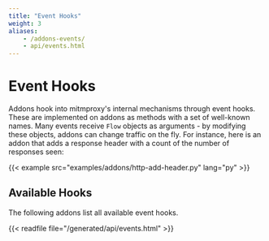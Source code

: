 ```yaml
---
title: "Event Hooks"
weight: 3
aliases:
    - /addons-events/
    - api/events.html
---
```


# Event Hooks

Addons hook into mitmproxy's internal mechanisms through event hooks. These are
implemented on addons as methods with a set of well-known names. Many events
receive `Flow` objects as arguments - by modifying these objects, addons can
change traffic on the fly. For instance, here is an addon that adds a response
header with a count of the number of responses seen:

{{< example src="examples/addons/http-add-header.py" lang="py" >}}

## Available Hooks

The following addons list all available event hooks.

{{< readfile file="/generated/api/events.html" >}}
